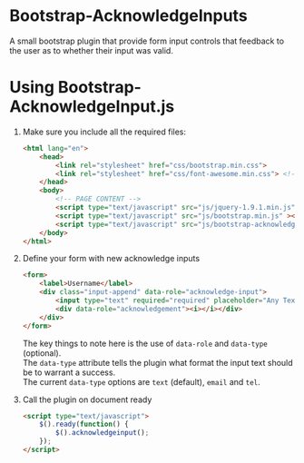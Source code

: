 Bootstrap-AcknowledgeInputs
===========================

A small bootstrap plugin that provide form input controls that feedback to the user as to whether their input was valid.

Using Bootstrap-AcknowledgeInput.js
===================================

1. Make sure you include all the required files:
    
    ```html
    <html lang="en">
        <head>
            <link rel="stylesheet" href="css/bootstrap.min.css">
            <link rel="stylesheet" href="css/font-awesome.min.css"> <!-- optional but recommended -->
        </head>
        <body>
            <!-- PAGE CONTENT -->
            <script type="text/javascript" src="js/jquery-1.9.1.min.js"></script>
            <script type="text/javascript" src="js/bootstrap.min.js" ></script>
            <script type="text/javascript" src="js/bootstrap-acknowledgeinput.min.js" ></script>
        </body>
    </html> 
    ```

2. Define your form with new acknowledge inputs

    ```html
    <form>
        <label>Username</label>
        <div class="input-append" data-role="acknowledge-input">
            <input type="text" required="required" placeholder="Any Text Required" data-type="text" />
            <div data-role="acknowledgement"><i></i></div>
        </div>
    </form>
    ```

    The key things to note here is the use of `data-role` and `data-type` (optional). <br/>
    The `data-type` attribute tells the plugin what format the input text should be to warrant a success.<br/>
    The current `data-type` options are `text` (default), `email` and `tel`.

3. Call the plugin on document ready

    ```html
    <script type="text/javascript">
        $().ready(function() {
            $().acknowledgeinput();
        });
    </script>
    ```
